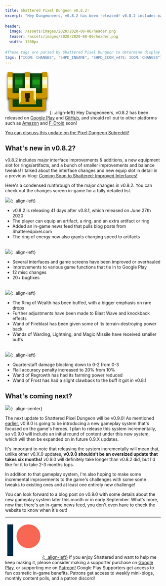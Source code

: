 ```yaml
---
title: Shattered Pixel Dungeon v0.8.2!
excerpt: "Hey Dungeoneers, v0.8.2 has been released! v0.8.2 includes major interface improvements & additions, a new equipment slot for rings/artifacts, and a bunch of smaller improvements and balance tweaks!"

header:
  image: /assets/images/2020/2020-08-06/header.png
  teaser: /assets/images/2020/2020-08-06/header.png
  width: 1260px

#These tags are parsed by Shattered Pixel Dungeon to determine display in its news feed
tags: ["ICON: CHANGES", "SHPD_INGAME", "SHPD_ICON_v475: ICON: CHANGES"]
---
```


![](/assets/images/SHPD-icon.png){: .align-left} Hey Dungeoneers, v0.8.2 has been released on [Google Play](https://play.google.com/store/apps/details?id=com.shatteredpixel.shatteredpixeldungeon) and [GitHub](https://github.com/00-Evan/shattered-pixel-dungeon/releases), and should roll out to other platforms such as [Amazon](https://www.amazon.com/Shattered-Pixel-Dungeon/dp/B00OH2C21M/) and [F-Droid](https://f-droid.org/en/packages/com.shatteredpixel.shatteredpixeldungeon/) soon!

[You can discuss this update on the Pixel Dungeon Subreddit!](https://www.reddit.com/r/PixelDungeon/comments/i4wc6n/)

## What's new in v0.8.2?

v0.8.2 includes major interface improvements & additions, a new equipment slot for rings/artifacts, and a bunch of smaller improvements and balance tweaks! I talked about the interface changes and new equip slot in detail in a previous blog: [Coming Soon to Shattered: Improved Interfaces!](/blog/coming-soon-to-shattered-improved-interfaces.html)

Here's a condensed runthrough of the major changes in v0.8.2. You can check out the changes screen in-game for a fully detailed list.

![](/assets/images/{{page.date|date:'%Y/%Y-%m-%d'}}/new.png){: .align-left}
- v0.8.2 is releasing 41 days after v0.8.1, which released on June 27th 2020
- The player can equip an artifact, a ring, and an extra artifact or ring
- Added an in-game news feed that pulls blog posts from Shatteredpixel.com
- The ring of energy now also grants charging speed to artifacts
<br><br>

![](/assets/images/{{page.date|date:'%Y/%Y-%m-%d'}}/changes.png){: .align-left}
- Several interfaces and game screens have been improved or overhauled
- Improvements to various game functions that tie in to Google Play
- 12 misc changes
- 20+ bugfixes
<br><br>

![](/assets/images/{{page.date|date:'%Y/%Y-%m-%d'}}/buffs.png){: .align-left}
- The Ring of Wealth has been buffed, with a bigger emphasis on rare drops
- Further adjustments have been made to Blast Wave and knockback effects
- Wand of Fireblast has been given some of its terrain-destroying power back
- Wands of Warding, Lightning, and Magic Missile have received smaller buffs
<br><br>

![](/assets/images/{{page.date|date:'%Y/%Y-%m-%d'}}/nerfs.png){: .align-left}
- Quarterstaff damage blocking down to 0-2 from 0-3
- Flail accuracy penalty increased to 20% from 10%
- Wand of Regrowth has had its farming power reduced
- Wand of Frost has had a slight clawback to the buff it got in v0.8.1

## What's coming next?

![](/assets/images/{{page.date|date:'%Y/%Y-%m-%d'}}/heroes.png){: .align-center}

The next update to Shattered Pixel Dungeon will be v0.9.0! As mentioned [earlier](/blog/shattered-pixel-dungeon-in-2020.html#new-gameplay-system), v0.9.0 is going to be introducing a new gameplay system that's focused on the game's heroes. I plan to release this system incrementally, so v0.9.0 will include an initial round of content under this new system, which will then be expanded on in future 0.9.X updates.

It's important to note that releasing the system incrementally will mean that, unlike other v0.X.0 updates, **v0.9.0 shouldn't be an oversized update that takes six months!** v0.9.0 will definitely take longer than v0.8.2 did, but I'd like for it to take 2-3 months tops.

In addition to that gameplay system, I'm also hoping to make some incremental improvements to the game's challenges with some some tweaks to existing ones and at least one entirely new challenge!

You can look forward to a blog post on v0.9.0 with some details about the new gameplay system later this month or in early September. What's more, now that there's an in-game news feed, you don't even have to check the website to know when it's out!

---

[![](/assets/images/patreon-icon.png){: .align-left}](https://www.patreon.com/ShatteredPixel) If you enjoy Shattered and want to help me keep making it, please consider making a supporter purchase on [Google Play](https://play.google.com/store/apps/details?id=com.shatteredpixel.shatteredpixeldungeon), or supporting me on [Patreon!](https://www.patreon.com/ShatteredPixel) Google Play Supporters get access to fun cosmetic in-game benefits. Patrons get access to weekly mini-blogs, monthly content polls, and a patron discord!
